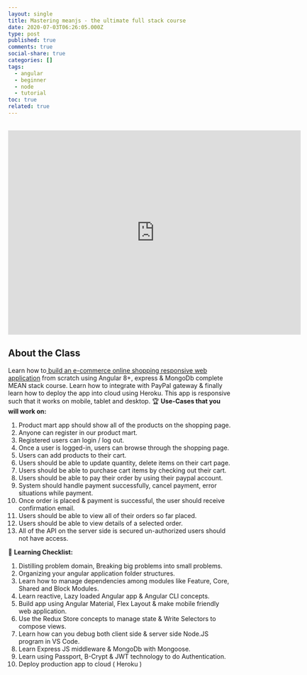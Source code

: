 ```yaml
---
layout: single
title: Mastering meanjs - the ultimate full stack course
date: 2020-07-03T06:26:05.000Z
type: post
published: true
comments: true
social-share: true
categories: []
tags:
  - angular
  - beginner
  - node
  - tutorial
toc: true
related: true
---
```


<p><!-- wp:html --><br />
<iframe src="https://www.tabletwise.com/class/6573795466805248/embed" title="Mastering MEAN.JS - The Ultimate Full Stack Course" allow="autoplay; fullscreen" allowtransparency="true" frameborder="0" scrolling="no" class="tabletwise_embed" name="tabletwise_embed" allowfullscreen msallowfullscreen width="660" height="460"></iframe><br />
<!-- /wp:html --></p>
<p><!-- wp:heading --></p>
<h2>About the Class</h2>
<p><!-- /wp:heading --></p>
<p><!-- wp:paragraph --></p>
<p>Learn how to<a href="http://rupeshtiwari.com/meanjs-demo"> build an e-commerce online shopping responsive web application</a> from scratch using Angular 8+, express &amp; MongoDb complete MEAN stack course. Learn how to integrate with PayPal gateway &amp; finally learn how to deploy the app into cloud using Heroku. This app is responsive such that it works on mobile, tablet and desktop. 🏆&nbsp;<strong>Use-Cases that you will work on:</strong></p>
<p><!-- /wp:paragraph --></p>
<p><!-- wp:list {"ordered":true} --></p>
<ol>
<li>Product mart app should show all of the products on the shopping page.</li>
<li>Anyone can register in our product mart.</li>
<li>Registered users can login / log out.</li>
<li>Once a user is logged-in, users can browse through the shopping page.</li>
<li>Users can add products to their cart.</li>
<li>Users should be able to update quantity, delete items on their cart page.</li>
<li>Users should be able to purchase cart items by checking out their cart.</li>
<li>Users should be able to pay their order by using their paypal account.&nbsp;</li>
<li>System should handle payment successfully, cancel payment, error situations while payment.&nbsp;</li>
<li>Once order is placed &amp; payment is successful, the user should receive confirmation email.</li>
<li>Users should be able to view all of their orders so far placed.</li>
<li>Users should be able to view details of a selected order.&nbsp;</li>
<li>All of the API on the server side is secured un-authorized users should not have access.</li>
</ol>
<p><!-- /wp:list --></p>
<p><!-- wp:paragraph --></p>
<p>💯&nbsp;<strong>Learning Checklist:</strong></p>
<p><!-- /wp:paragraph --></p>
<p><!-- wp:list {"ordered":true} --></p>
<ol>
<li>Distilling problem domain, Breaking big problems into small problems.</li>
<li>Organizing your angular application folder structures.</li>
<li>Learn how to manage dependencies among modules like Feature, Core, Shared and Block Modules.</li>
<li>Learn reactive, Lazy loaded Angular app &amp; Angular CLI concepts.</li>
<li>Build app using Angular Material, Flex Layout &amp; make mobile friendly web application.</li>
<li>Use the Redux Store concepts to manage state &amp; Write Selectors to compose views.</li>
<li>Learn how can you debug both client side &amp; server side Node.JS program in VS Code.</li>
<li>Learn Express JS middleware &amp; MongoDb with Mongoose.</li>
<li>Learn using Passport, B-Crypt &amp; JWT technology to do Authentication.</li>
<li>Deploy production app to cloud ( Heroku )</li>
</ol>
<p><!-- /wp:list --></p>
